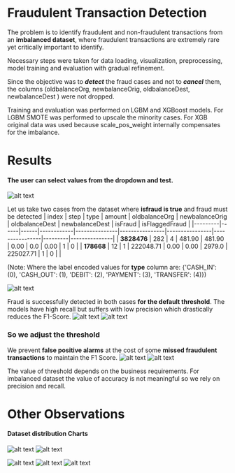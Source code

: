 # Fraudulent Transaction Detection

The problem is to identify fraudulent and non-fraudulent transactions from an **imbalanced dataset**, where fraudulent transactions are extremely rare yet critically important to identify.

Necessary steps were taken for data loading, visualization, preprocessing, model training and evaluation with gradual refinement.

Since the objective was to **_detect_** the fraud cases and not to **_cancel_** them, the columns (oldbalanceOrg, newbalanceOrig, oldbalanceDest, newbalanceDest ) were not dropped.

Training and evaluation was performed on LGBM and XGBoost models. For LGBM SMOTE was performed to upscale the minority cases. For XGB original data was used because scale_pos_weight internally compensates for the imbalance.

# Results

#### The user can select values from the dropdown and test.

![alt text](images/image-3.png)

Let us take two cases from the dataset where **isfraud is true** and fraud must be detected
| index | step | type | amount | oldbalanceOrg | newbalanceOrig | oldbalanceDest | newbalanceDest | isFraud | isFlaggedFraud |
|---------|------|------|------------|---------------|----------------|----------------|----------------|---------|---------------|
| **3828476** | 282 | 4 | 481.90 | 481.90 | 0.00 | 0.0 | 0.00 | 1 | 0 |
| **178668** | 12 | 1 | 222048.71 | 0.00 | 0.00 | 2979.0 | 225027.71 | 1 | 0 | |

(Note: Where the label encoded values for **type** column are: {'CASH_IN': (0),
'CASH_OUT': (1),
'DEBIT': (2),
'PAYMENT': (3),
'TRANSFER': (4)})

![alt text](images/image-2.png)

Fraud is successfully detected in both cases **for the default threshold**. The models have high recall but suffers with low precision which drastically reduces the F1-Score.
![alt text](images/image-8.png)
![alt text](images/image-9.png)

### So we adjust the threshold

We prevent **false positive alarms** at the cost of some **missed fraudulent transactions** to maintain the F1 Score.
![alt text](images/image-10.png)
![alt text](images/image-11.png)

The value of threshold depends on the business requirements. For imbalanced dataset the value of accuracy is not meaningful so we rely on precision and recall.

# Other Observations

#### Dataset distribution Charts

![alt text](images/image-4.png)
![alt text](images/image-5.png)

![alt text](images/image-12.png)
![alt text](images/image-13.png)
![alt text](images/image-16.png)
